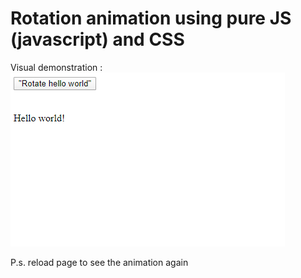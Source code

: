 # Rotation animation using pure JS (javascript) and CSS

Visual demonstration :  
![Result](https://github.com/AvgustPol/rotationExample/blob/master/rotation.gif)

P.s. reload page to see the animation again
